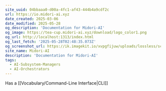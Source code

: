 ```yaml
---
site_uuid: 04bbaaa0-d00a-4fc1-af43-444b4a9cdf2c
url: https://io.midori-ai.xyz
date_created: 2025-03-06
date_modified: 2025-05-28
og_description: 'Documentation for Midori-AI'
og_image: https://tea-cup.midori-ai.xyz/download/logo_color1.png
og_url: http://localhost:1313/index.html
og_last_fetch: '2025-05-28T02:48:35.073Z'
og_screenshot_url: https://ik.imagekit.io/xvpgfijuw/uploads/lossless/screenshots/20250528_Midori_AI_og_screenshot.jpeg
site_name: Midori-AI
description: 'Documentation for Midori-AI'
tags:
  - AI-Subsystem-Managers
  - AI-Orchestrators
---
```


Has a [[Vocabulary/Command-Line Interface|CLI]]

